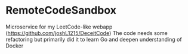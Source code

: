 # RemoteCodeSandbox

Microservice for my LeetCode-like webapp (https://github.com/joshL1215/DeceitCode)
The code needs some refactoring but primarily did it to learn Go and deepen understanding of Docker
